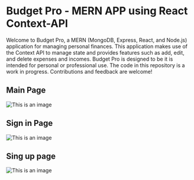# Budget Pro - MERN APP using React Context-API

Welcome to Budget Pro, a MERN (MongoDB, Express, React, and Node.js) application for managing personal finances. This application makes use of the Context API to manage state and provides features such as add, edit, and delete expenses and incomes. Budget Pro is designed to be it is intended for personal or professional use. The code in this repository is a work in progress. Contributions and feedback are welcome!

## Main Page
![This is an image](https://github.com/OSBensaid/MERN_APP-Using_React_Context-API/blob/master/client/public/img/Screenshot_3.png)

## Sign in Page
![This is an image](https://github.com/OSBensaid/MERN_APP-Using_React_Context-API/blob/master/client/public/img/Screenshot_4.png)

## Sing up page
![This is an image](https://github.com/OSBensaid/MERN_APP-Using_React_Context-API/blob/master/client/public/img/Screenshot_5.png)
